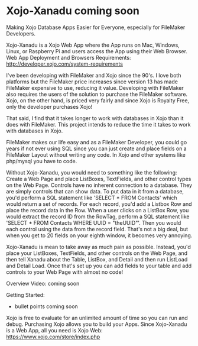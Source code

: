 # Xojo-Xanadu coming soon

Making Xojo Database Apps Easier for Everyone, especially for FileMaker Developers.

Xojo-Xanadu is a Xojo Web App where the App runs on Mac, Windows, Linux, or Raspberry Pi and users access the App using their Web Browser. Web App Deployment and Browsers Requirements: http://developer.xojo.com/system-requirements

I've been developing with FileMaker and Xojo since the 90's. I love both platforms but the FileMaker price increases since version 13 has made FileMaker expensive to use, reducing it value. Developing with FileMaker also requires the users of the solution to purchase the FileMaker software. Xojo, on the other hand, is priced very fairly and since Xojo is Royalty Free, only the developer purchases Xojo!

That said, I find that it takes longer to work with databases in Xojo than it does with FileMaker. This project intends to reduce the time it takes to work with databases in Xojo. 

FileMaker makes our life easy and as a FileMaker Developer, you could go years if not ever using SQL since you can just create and place fields on a FileMaker Layout without writing any code. In Xojo and other systems like php/mysql you have to code. 

Without Xojo-Xanadu, you would need to something like the following: Create a Web Page and place ListBoxes, TextFields, and other control types on the Web Page. Controls have no inherent connection to a database. They are simply controls that can show data. To put data in it from a database, you'd perform a SQL statement like 'SELECT * FROM Contacts' which would return a set of records. For each record, you'd add a Listbox Row and place the record data in the Row. When a user clicks on a ListBox Row, you would extract the record ID from the RowTag, perform a SQL statement like 'SELECT * FROM Contacts WHERE UUID = "theUUID"'. Then you would each control using the data from the record field. That's not a big deal, but when you get to 20 fields on your eighth window, it becomes very annoying.

Xojo-Xanadu is mean to take away as much pain as possible. Instead, you'd place your ListBoxes, TextFields, and other controls on the Web Page, and then tell Xanadu about the Table, ListBox, and Detail and then run ListLoad and Detail Load. Once that's set up you can add fields to your table and add controls to your Web Page with almost no code!

Overview Video: coming soon

Getting Started:
- bullet points coming soon

Xojo is free to evaluate for an unlimited amount of time so you can run and debug. Purchasing Xojo allows you to build your Apps. Since Xojo-Xanadu is a Web App, all you need is Xojo Web: https://www.xojo.com/store/index.php 